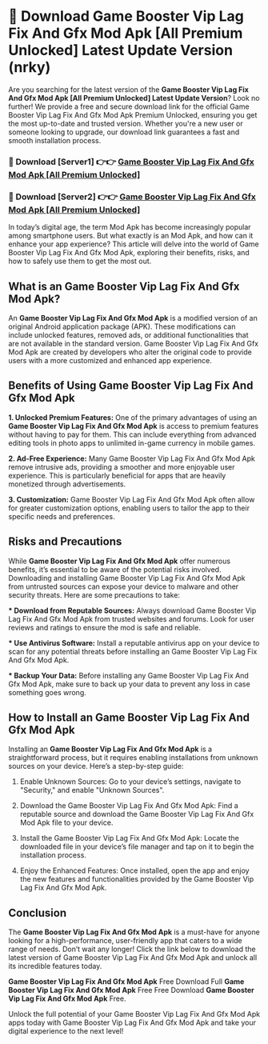 # 🤖 Download Game Booster Vip Lag Fix And Gfx Mod Apk [All Premium Unlocked] Latest Update Version (nrky)

Are you searching for the latest version of the <strong>Game Booster Vip Lag Fix And Gfx Mod Apk [All Premium Unlocked] Latest Update Version</strong>? Look no further! We provide a free and secure download link for the official Game Booster Vip Lag Fix And Gfx Mod Apk Premium Unlocked, ensuring you get the most up-to-date and trusted version. Whether you're a new user or someone looking to upgrade, our download link guarantees a fast and smooth installation process.


<h3>📌 Download [Server1] 👉👉 <a href="https://hapymods.com?title=Game+Booster+Vip+Lag+Fix+And+Gfx+Mod+Apk&ref=3B1">Game Booster Vip Lag Fix And Gfx Mod Apk [All Premium Unlocked]</a></h3>

<h3>📌 Download [Server2] 👉👉 <a href="https://hapymods.com?title=Game+Booster+Vip+Lag+Fix+And+Gfx+Mod+Apk&ref=3B1">Game Booster Vip Lag Fix And Gfx Mod Apk [All Premium Unlocked]</a></h3>


In today’s digital age, the term Mod Apk has become increasingly popular among smartphone users. But what exactly is an Mod Apk, and how can it enhance your app experience? This article will delve into the world of Game Booster Vip Lag Fix And Gfx Mod Apk, exploring their benefits, risks, and how to safely use them to get the most out.


<h2>What is an Game Booster Vip Lag Fix And Gfx Mod Apk?</h2>

An <strong>Game Booster Vip Lag Fix And Gfx Mod Apk</strong> is a modified version of an original Android application package (APK). These modifications can include unlocked features, removed ads, or additional functionalities that are not available in the standard version. Game Booster Vip Lag Fix And Gfx Mod Apk are created by developers who alter the original code to provide users with a more customized and enhanced app experience.


<h2>Benefits of Using Game Booster Vip Lag Fix And Gfx Mod Apk</h2>

<strong> 1. Unlocked Premium Features:</strong> One of the primary advantages of using an <strong>Game Booster Vip Lag Fix And Gfx Mod Apk</strong> is access to premium features without having to pay for them. This can include everything from advanced editing tools in photo apps to unlimited in-game currency in mobile games.

<strong> 2. Ad-Free Experience:</strong> Many Game Booster Vip Lag Fix And Gfx Mod Apk remove intrusive ads, providing a smoother and more enjoyable user experience. This is particularly beneficial for apps that are heavily monetized through advertisements.

<strong> 3. Customization:</strong> Game Booster Vip Lag Fix And Gfx Mod Apk often allow for greater customization options, enabling users to tailor the app to their specific needs and preferences.


<h2>Risks and Precautions</h2>

While <strong>Game Booster Vip Lag Fix And Gfx Mod Apk</strong> offer numerous benefits, it’s essential to be aware of the potential risks involved. Downloading and installing Game Booster Vip Lag Fix And Gfx Mod Apk from untrusted sources can expose your device to malware and other security threats. Here are some precautions to take:

<strong> * Download from Reputable Sources:</strong> Always download Game Booster Vip Lag Fix And Gfx Mod Apk from trusted websites and forums. Look for user reviews and ratings to ensure the mod is safe and reliable.

<strong> * Use Antivirus Software:</strong> Install a reputable antivirus app on your device to scan for any potential threats before installing an Game Booster Vip Lag Fix And Gfx Mod Apk.

<strong> * Backup Your Data:</strong> Before installing any Game Booster Vip Lag Fix And Gfx Mod Apk, make sure to back up your data to prevent any loss in case something goes wrong.


<h2>How to Install an Game Booster Vip Lag Fix And Gfx Mod Apk</h2>

Installing an <strong>Game Booster Vip Lag Fix And Gfx Mod Apk</strong> is a straightforward process, but it requires enabling installations from unknown sources on your device. Here’s a step-by-step guide:

 1. Enable Unknown Sources: Go to your device’s settings, navigate to "Security," and enable "Unknown Sources".

 2. Download the Game Booster Vip Lag Fix And Gfx Mod Apk: Find a reputable source and download the Game Booster Vip Lag Fix And Gfx Mod Apk file to your device.

 3. Install the Game Booster Vip Lag Fix And Gfx Mod Apk: Locate the downloaded file in your device’s file manager and tap on it to begin the installation process.

 4. Enjoy the Enhanced Features: Once installed, open the app and enjoy the new features and functionalities provided by the Game Booster Vip Lag Fix And Gfx Mod Apk.


<h2><strong>Conclusion</strong></h2>

The <strong>Game Booster Vip Lag Fix And Gfx Mod Apk</strong> is a must-have for anyone looking for a high-performance, user-friendly app that caters to a wide range of needs. Don’t wait any longer! Click the link below to download the latest version of Game Booster Vip Lag Fix And Gfx Mod Apk and unlock all its incredible features today.

<strong>Game Booster Vip Lag Fix And Gfx Mod Apk</strong> Free Download Full <strong>Game Booster Vip Lag Fix And Gfx Mod Apk</strong> Free Free Download <strong>Game Booster Vip Lag Fix And Gfx Mod Apk</strong> Free.

Unlock the full potential of your Game Booster Vip Lag Fix And Gfx Mod Apk apps today with Game Booster Vip Lag Fix And Gfx Mod Apk and take your digital experience to the next level!